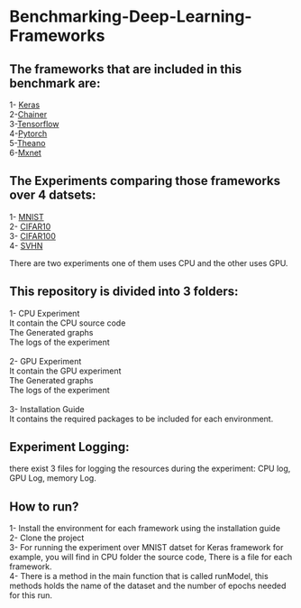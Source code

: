 # Benchmarking-Deep-Learning-Frameworks
## The frameworks that are included in this benchmark are:
  1- [Keras](https://keras.io/)
<br /> 
  2-[Chainer](https://docs.chainer.org/en/stable/glance.html) <br />
  3-[Tensorflow](https://www.tensorflow.org/) <br />
  4-[Pytorch](https://pytorch.org/) <br />
  5-[Theano](http://deeplearning.net/software/theano/) <br />
  6-[Mxnet](https://mxnet.apache.org/) <br />

## The Experiments comparing those frameworks over 4 datsets:
  1- [MNIST](http://yann.lecun.com/exdb/mnist/) <br />
  2- [CIFAR10](https://www.cs.toronto.edu/~kriz/cifar.html) <br />
  3- [CIFAR100](https://www.cs.toronto.edu/~kriz/cifar.html) <br />
  4- [SVHN](http://ufldl.stanford.edu/housenumbers/) <br />

There are two experiments one of them uses CPU and the other uses GPU.

## This repository is divided into 3 folders:
  1- CPU Experiment <br />
      It contain the CPU source code <br />
      The Generated graphs <br />
       The logs of the experiment <br />
       <br/>
  2- GPU Experiment <br />
       It contain the GPU experiment <br />
       The Generated graphs <br />
       The logs of the experiment <br />
              <br/>
  3- Installation Guide <br />
       It contains the required packages to be included for each environment.<br />

  
 ## Experiment Logging:
  there exist 3 files for logging the resources during the experiment: CPU log, GPU Log, memory Log.<br />
  
## How to run? 
 1- Install the environment for each framework using the installation  guide <br />
 2- Clone the project <br />
 3- For running the experiment over MNIST datset for Keras framework for example, you will find in CPU folder the source code, There is a file for each framework. <br />
 4- There is a method in the main function that is called runModel, this methods holds the name of the dataset and the number of       epochs needed for this run.
